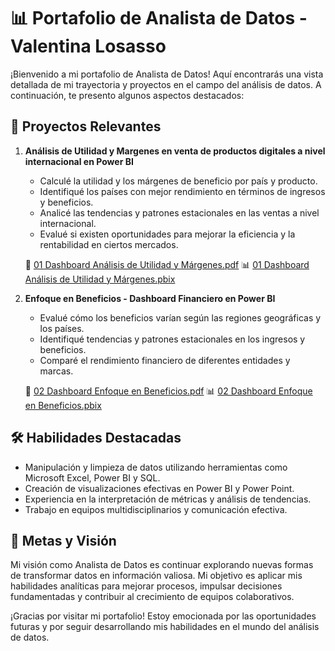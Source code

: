 # 📊 Portafolio de Analista de Datos - Valentina Losasso

¡Bienvenido a mi portafolio de Analista de Datos! Aquí encontrarás una vista detallada de mi trayectoria y proyectos en el campo del análisis de datos. A continuación, te presento algunos aspectos destacados:

## 🚀 Proyectos Relevantes

1. **Análisis de Utilidad y Margenes en venta de productos digitales a nivel internacional en Power BI**
   - Calculé la utilidad y los márgenes de beneficio por país y producto.
   - Identifiqué los países con mejor rendimiento en términos de ingresos y beneficios.
   - Analicé las tendencias y patrones estacionales en las ventas a nivel internacional.
   - Evalué si existen oportunidades para mejorar la eficiencia y la rentabilidad en ciertos mercados.

   📄 [01 Dashboard Análisis de Utilidad y Márgenes.pdf](https://github.com/valentinalosasso/PORTAFOLIO_ANALISTA_DE_DATOS/blob/64a83ee75dc2154c65ef0c10c761d8d4ee3726bd/01%20Dashboard%20An%C3%A1lisis%20de%20Utilidad%20Y%20M%C3%A1genes.pdf)
   📊 [01 Dashboard Análisis de Utilidad y Márgenes.pbix](https://github.com/valentinalosasso/PORTAFOLIO_ANALISTA_DE_DATOS/blob/19d21b520b7e46466c91265f6205eac28df21a7e/01%20Dashboard%20An%C3%A1lisis%20de%20Utilidad%20y%20M%C3%A1genes.pbix)


2. **Enfoque en Beneficios - Dashboard Financiero en Power BI**
   - Evalué cómo los beneficios varían según las regiones geográficas y los países.
   - Identifiqué tendencias y patrones estacionales en los ingresos y beneficios.
   - Comparé el rendimiento financiero de diferentes entidades y marcas.

   📄 [02 Dashboard Enfoque en Beneficios.pdf](https://github.com/valentinalosasso/PORTAFOLIO_ANALISTA_DE_DATOS/blob/1f0da65f63c05d1279fa8b4c414f899e53bab147/02%20Dashboard%20Enfoque%20en%20Beneficios.pdf)
   📊 [02 Dashboard Enfoque en Beneficios.pbix](https://github.com/valentinalosasso/PORTAFOLIO_ANALISTA_DE_DATOS/blob/1f15166daaa7158d945e87d950e9a5c253f0736e/02%20Dashboard%20Enfoque%20en%20Beneficios.pbix)

## 🛠️ Habilidades Destacadas

- Manipulación y limpieza de datos utilizando herramientas como Microsoft Excel, Power BI y SQL.
- Creación de visualizaciones efectivas en Power BI y Power Point.
- Experiencia en la interpretación de métricas y análisis de tendencias.
- Trabajo en equipos multidisciplinarios y comunicación efectiva.
  
## 🎯 Metas y Visión

Mi visión como Analista de Datos es continuar explorando nuevas formas de transformar datos en información valiosa. Mi objetivo es aplicar mis habilidades analíticas para mejorar procesos, impulsar decisiones fundamentadas y contribuir al crecimiento de equipos colaborativos.

¡Gracias por visitar mi portafolio! Estoy emocionada por las oportunidades futuras y por seguir desarrollando mis habilidades en el mundo del análisis de datos.
